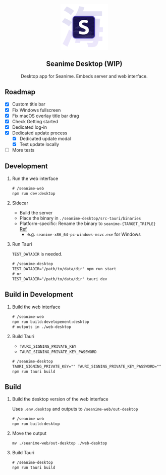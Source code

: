 <p align="center">
<img src="../seanime-web/public/logo_2.png" alt="preview" width="150px"/>
</p>

<h2 align="center"><b>Seanime Desktop (WIP)</b></h2>

<p align="center">
Desktop app for Seanime. Embeds server and web interface.
</p>

## Roadmap

- [x] Custom title bar
- [x] Fix Windows fullscreen
- [x] Fix macOS overlay title bar drag
- [x] Check Getting started
- [x] Dedicated log-in
- [x] Dedicated update process
  - [x] Dedicated update modal
  - [x] Test update locally
- [ ] More tests

## Development

1. Run the web interface

	```shell
	# /seanime-web
	npm run dev:desktop
	```
 
2. Sidecar

	- Build the server
    - Place the binary in `./seanime-desktop/src-tauri/binaries`
    - Platform-specific: Rename the binary to `seanime-{TARGET_TRIPLE}` [Ref](https://v2.tauri.app/develop/sidecar/)
      - e.g. `seanime-x86_64-pc-windows-msvc.exe` for Windows

3. Run Tauri

    `TEST_DATADIR` is needed.

    ```shell
    # /seanime-desktop
    TEST_DATADIR="/path/to/data/dir" npm run start
	# or
	TEST_DATADIR="/path/to/data/dir" tauri dev
   ```

## Build in Development

1. Build the web interface

	```shell
	# /seanime-web
	npm run build:developement:desktop
	# outputs in ./web-desktop
	```

2. Build Tauri

   - `TAURI_SIGNING_PRIVATE_KEY`
   - `TAURI_SIGNING_PRIVATE_KEY_PASSWORD`

	```shell
	# /seanime-desktop
	TAURI_SIGNING_PRIVATE_KEY="" TAURI_SIGNING_PRIVATE_KEY_PASSWORD="" npm run tauri build
	```


## Build

1. Build the desktop version of the web interface

	Uses `.env.desktop` and outputs to `/seanime-web/out-desktop`

	```shell
	# /seanime-web
	npm run build:desktop
	```
 
2. Move the output

	```shell
	mv ./seanime-web/out-desktop ./web-desktop
	```
 
3. Build Tauri

	```shell
	# /seanime-desktop
	npm run tauri build
	```
